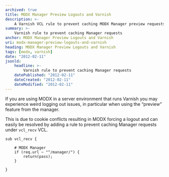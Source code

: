 ```yaml
---
archived: true
title: MODX Manager Preview Logouts and Varnish
description: >-
    A Varnish VCL rule to prevent caching MODX Manager preview requests
summary: >-
    Varnish rule to prevent caching Manager requests
anchor: MODX Manager Preview Logouts and Varnish
uri: modx-manager-preview-logouts-and-varnish
heading: MODX Manager Preview Logouts and Varnish
tags: [modx, varnish]
date: "2012-02-11"
jsonld:
    headline: >-
        Varnish rule to prevent caching Manager requests
    datePublished: "2012-02-11"
    dateCreated: "2012-02-11"
    dateModified: "2012-02-11"
---
```


If you are using MODX in a server environment that runs Varnish you may 
experience weird logging out issues, in particular when using the “preview” 
feature from the manager.

This is due to cookie conflicts resulting in MODX forcing a logout and can 
easily be resolved by adding a rule to prevent caching Manager requests under 
`vcl_recv` VCL.

```hcl
sub vcl_recv {

    # MODX Manager
    if (req.url ~ "^/manager/") {
        return(pass);
    }

}
```
